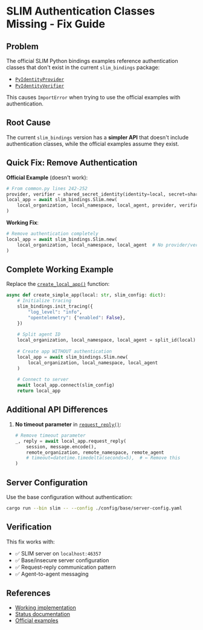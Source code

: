 # SLIM Authentication Classes Missing - Fix Guide

## Problem

The official SLIM Python bindings examples reference authentication classes that don't exist in the current `slim_bindings` package:

- [`PyIdentityProvider`](../slim/data-plane/python-bindings/examples/src/slim_bindings_examples/common.py:57)
- [`PyIdentityVerifier`](../slim/data-plane/python-bindings/examples/src/slim_bindings_examples/common.py:60)

This causes `ImportError` when trying to use the official examples with authentication.

## Root Cause

The current `slim_bindings` version has a **simpler API** that doesn't include authentication classes, while the official examples assume they exist.

## Quick Fix: Remove Authentication

**Official Example** (doesn't work):
```python
# From common.py lines 242-252
provider, verifier = shared_secret_identity(identity=local, secret=shared_secret)
local_app = await slim_bindings.Slim.new(
    local_organization, local_namespace, local_agent, provider, verifier
)
```

**Working Fix**:
```python
# Remove authentication completely
local_app = await slim_bindings.Slim.new(
    local_organization, local_namespace, local_agent  # No provider/verifier
)
```

## Complete Working Example

Replace the [`create_local_app()`](../slim/data-plane/python-bindings/examples/src/slim_bindings_examples/common.py:205) function:

```python
async def create_simple_app(local: str, slim_config: dict):
    # Initialize tracing
    slim_bindings.init_tracing({
        "log_level": "info",
        "opentelemetry": {"enabled": False},
    })
    
    # Split agent ID
    local_organization, local_namespace, local_agent = split_id(local)
    
    # Create app WITHOUT authentication
    local_app = await slim_bindings.Slim.new(
        local_organization, local_namespace, local_agent
    )
    
    # Connect to server
    await local_app.connect(slim_config)
    return local_app
```

## Additional API Differences

1. **No timeout parameter** in [`request_reply()`](../slim/data-plane/python-bindings/examples/src/slim_bindings_examples/request_reply.py:83):
   ```python
   # Remove timeout parameter
   _, reply = await local_app.request_reply(
       session, message.encode(),
       remote_organization, remote_namespace, remote_agent
       # timeout=datetime.timedelta(seconds=5),  # ← Remove this
   )
   ```

## Server Configuration

Use the base configuration without authentication:
```bash
cargo run --bin slim -- --config ./config/base/server-config.yaml
```

## Verification

This fix works with:
- ✅ SLIM server on `localhost:46357`
- ✅ Base/insecure server configuration
- ✅ Request-reply communication pattern
- ✅ Agent-to-agent messaging

## References

- [Working implementation](../test_working_request_reply_fixed.py)
- [Status documentation](./status-july30-140pm.md)
- [Official examples](../slim/data-plane/python-bindings/examples/src/slim_bindings_examples/)